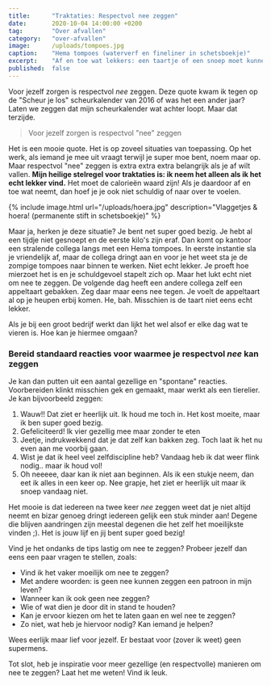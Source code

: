 ```yaml
---
title:      "Traktaties: Respectvol nee zeggen"
date:       2020-10-04 14:00:00 +0200
tag:        "Over afvallen"
category:   "over-afvallen"
image:      /uploads/tompoes.jpg
caption:    "Hema tompoes (waterverf en fineliner in schetsboekje)"
excerpt:    "Af en toe wat lekkers: een taartje of een snoep moet kunnen. Niet te vaak helaas, anders gaan de kilo's er niet vanaf. Het blijft balen dat het zo werkt. Dan kunnen de taartjes en soepjes maar beter rete-lekker zijn. En traktaties die eigenlijk mhah zijn... nee echt ff niet. Zonde van de calorieën! Je ontkomt niet aan nee zeggen. Maar hoe?"
published:  false
---
```


Voor jezelf zorgen is respectvol *nee* zeggen. Deze quote kwam ik tegen op de "Scheur je los" scheurkalender van 2016 of was het een ander jaar? Laten we zeggen dat mijn scheurkalender wat achter loopt. Maar dat terzijde.

> Voor jezelf zorgen is respectvol "nee" zeggen

Het is een mooie quote. Het is op zoveel situaties van toepassing. Op het werk, als iemand je mee uit vraagt terwijl je super moe bent, noem maar op. Maar respectvol "nee" zeggen is extra extra extra belangrijk als je af wilt vallen. **Mijn heilige stelregel voor traktaties is: ik neem het alleen als ik het echt lekker vind.** Het moet de calorieën waard zijn! Als je daardoor af en toe wat neemt, dan hoef je je ook niet schuldig of naar over te voelen. 

{% include image.html url="/uploads/hoera.jpg" description="Vlaggetjes & hoera! (permanente stift in schetsboekje)" %}

Maar ja, herken je deze situatie? Je bent net super goed bezig. Je hebt al een tijdje niet gesnoept en de eerste kilo's zijn eraf. Dan komt op kantoor een stralende collega langs met een Hema tompoes. In eerste instantie sla je vriendelijk af, maar de collega dringt aan en voor je het weet sta je de zompige tompoes naar binnen te werken. Niet echt lekker. Je proeft hoe mierzoet het is en je schuldgevoel stapelt zich op. Maar het lukt echt niet om nee te zeggen. De volgende dag heeft een andere collega zelf een appeltaart gebakken. Zeg daar maar eens nee tegen. Je voelt de appeltaart al op je heupen erbij komen. He, bah. Misschien is de taart niet eens echt lekker.

Als je bij een groot bedrijf werkt dan lijkt het wel alsof er elke dag wat te vieren is. Hoe kan je hiermee omgaan?

### Bereid standaard reacties voor waarmee je respectvol *nee* kan zeggen

Je kan dan putten uit een aantal gezellige en "spontane" reacties. Voorbereiden klinkt misschien gek en gemaakt, maar werkt als een tierelier. Je kan bijvoorbeeld zeggen:

1. Wauw!! Dat ziet er heerlijk uit. Ik houd me toch in. Het kost moeite, maar ik ben super goed bezig.
2. Gefeliciteerd! Ik vier gezellig mee maar zonder te eten
3. Jeetje, indrukwekkend dat je dat zelf kan bakken zeg. Toch laat ik het nu even aan me voorbij gaan.
4. Wist je dat ik heel veel zelfdiscipline heb? Vandaag heb ik dat weer flink nodig.. maar ik houd vol!
5. Oh neeeee, daar kan ik niet aan beginnen. Als ik een stukje neem, dan eet ik alles in een keer op. Nee grapje, het ziet er heerlijk uit maar ik snoep vandaag niet.

Het mooie is dat iedereen na twee keer *nee* zeggen weet dat je niet altijd neemt en bizar genoeg dringt iedereen gelijk een stuk minder aan! Degene die blijven aandringen zijn meestal degenen die het zelf het moeilijkste vinden ;). Het is jouw lijf en jij bent super goed bezig!

Vind je het ondanks de tips lastig om nee te zeggen? Probeer jezelf dan eens een paar vragen te stellen, zoals:

- Vind ik het vaker moeilijk om nee te zeggen?
- Met andere woorden: is geen nee kunnen zeggen een patroon in mijn leven?
- Wanneer kan ik ook geen nee zeggen?
- Wie of wat dien je door dit in stand te houden?
- Kan je ervoor kiezen om het te laten gaan en wel nee te zeggen?
- Zo niet, wat heb je hiervoor nodig? Kan iemand je helpen?

Wees eerlijk maar lief voor jezelf. Er bestaat voor (zover ik weet) geen supermens.

Tot slot, heb je inspiratie voor meer gezellige (en respectvolle) manieren om nee te zeggen? Laat het me weten! Vind ik leuk.

